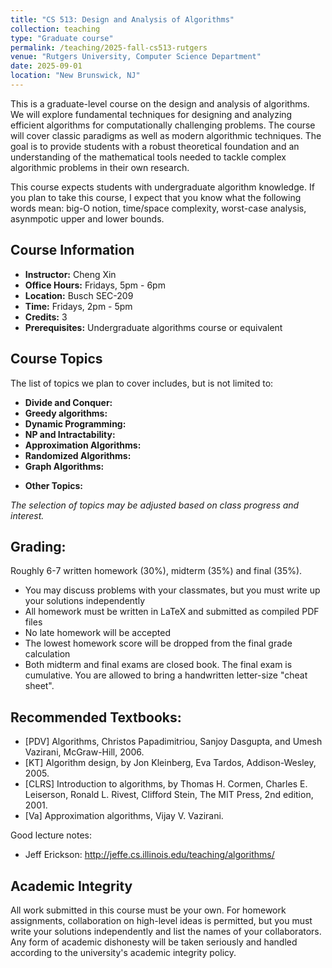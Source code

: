 ```yaml
---
title: "CS 513: Design and Analysis of Algorithms"
collection: teaching
type: "Graduate course"
permalink: /teaching/2025-fall-cs513-rutgers
venue: "Rutgers University, Computer Science Department"
date: 2025-09-01
location: "New Brunswick, NJ"
---
```


This is a graduate-level course on the design and analysis of algorithms. We will explore fundamental techniques for designing and analyzing efficient algorithms for computationally challenging problems. The course will cover classic paradigms as well as modern algorithmic techniques. The goal is to provide students with a robust theoretical foundation and an understanding of the mathematical tools needed to tackle complex algorithmic problems in their own research.

This course expects students with undergraduate algorithm knowledge. If you plan to take this course, I expect that you know what the following words mean: big-O notion, time/space complexity, worst-case analysis, asynmpotic upper and lower bounds. 

## Course Information
- **Instructor:** Cheng Xin
- **Office Hours:** Fridays, 5pm - 6pm
- **Location:** Busch SEC-209
- **Time:** Fridays, 2pm - 5pm
- **Credits:** 3
- **Prerequisites:** Undergraduate algorithms course or equivalent

<!-- ## Course Topics
The list of topics we plan to cover includes, but is not limited to:
- **Divide and Conquer:** (e.g., Strassen's Algorithm, Closest Pair)
- **Dynamic Programming:** (e.g., Knapsack, Sequence Alignment)
- **NP and Intractability:** (e.g., Reductions, Cook-Levin Theorem)
- **Approximation Algorithms:** (e.g., Set Cover, Vertex Cover, Max-Cut)
- **Randomized Algorithms:** (e.g., Hashing, LSH, Bloom Filters, Karger's Min-Cut)
- **Spectral Graph Theory:** (e.g., Graph Laplacian, Spectral Clustering)
- **Dimensionality Reduction:** (e.g., PCA, Johnson-Lindenstrauss Lemma)
- **Other Topics:** (e.g., Gradient Descent, Quantum Algorithms) -->

## Course Topics
The list of topics we plan to cover includes, but is not limited to:
- **Divide and Conquer:** 
- **Greedy algorithms:**
- **Dynamic Programming:** 
- **NP and Intractability:** 
- **Approximation Algorithms:**
- **Randomized Algorithms:** 
- **Graph Algorithms:** 
<!-- - **Dimensionality Reduction:**  -->
- **Other Topics:** 

*The selection of topics may be adjusted based on class progress and interest.*

## Grading:
Roughly 6-7 written homework (30%), midterm (35%) and final (35%).
- You may discuss problems with your classmates, but you must write up your solutions independently
- All homework must be written in LaTeX and submitted as compiled PDF files
- No late homework will be accepted
- The lowest homework score will be dropped from the final grade calculation
- Both midterm and final exams are closed book. The final exam is cumulative. You are allowed to bring a handwritten letter-size "cheat sheet". 

<!-- 
## Grading Policy

**Grade Distribution:**
- **Homework Assignments (30%):** 6-7 written assignments throughout the semester
- **Midterm Exam (35%):** Closed book, closed notes exam covering material from the first half of the semester
- **Final Exam (35%):** Closed book, closed notes comprehensive exam covering all course material

**Homework Guidelines:**
- You may discuss problems with your classmates, but you must write up your solutions independently
- All homework must be written in LaTeX and submitted as compiled PDF files
- No late homework will be accepted
- The lowest homework score will be dropped from the final grade calculation

**Exam Policy:**
- Both midterm and final exams are closed book and closed notes
- No electronic devices or reference materials are permitted during exams 
-->

## Recommended Textbooks:
- [PDV] Algorithms, Christos Papadimitriou, Sanjoy Dasgupta, and Umesh Vazirani, McGraw-Hill, 2006.     
- [KT] Algorithm design, by Jon Kleinberg, Eva Tardos, Addison-Wesley, 2005. 
- [CLRS] Introduction to algorithms, by Thomas H. Cormen, Charles E. Leiserson, Ronald L. Rivest, Clifford Stein, The MIT Press, 2nd edition, 2001.
- [Va] Approximation algorithms, Vijay V. Vazirani.
<!-- - [MR] Randomized algorithms, by Rajeev Motwani, Prabhakar Raghavan. -->

Good lecture notes:
- Jeff Erickson: http://jeffe.cs.illinois.edu/teaching/algorithms/

<!-- The main textbook for this course is:
- **Christos Papadimitriou, Sanjoy Dasgupta, and Umesh Vazirani:** *Algorithms* [PDV]

The following additional books are excellent references for the topics covered in this course:
- **Jon Kleinberg and Éva Tardos:** *Algorithm Design* [KT]
- **Thomas H. Cormen, Charles E. Leiserson, Ronald L. Rivest, and Clifford Stein:** *Introduction to Algorithms* [CLRS]
- **Vijay V. Vazirani:** *Approximation Algorithms* [Va]
- **Michael Mitzenmacher and Eli Upfal:** *Probability and Computing: Randomized Algorithms and Probabilistic Analysis* [MU] -->

## Academic Integrity
All work submitted in this course must be your own. For homework assignments, collaboration on high-level ideas is permitted, but you must write your solutions independently and list the names of your collaborators. Any form of academic dishonesty will be taken seriously and handled according to the university's academic integrity policy.

<!-- ## Contact Information
For questions about the course, please contact Dr. Xin during office hours or via email. Course announcements and materials will be posted on the course website. -->
